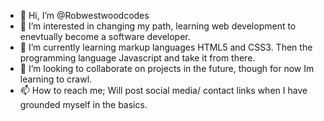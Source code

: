 - 👋 Hi, I’m @Robwestwoodcodes
- 👀 I’m interested in changing my path, learning web development to enevtually become a software developer.
- 🌱 I’m currently learning markup languages HTML5 and CSS3. Then the programming language Javascript and take it from there.
- 💞️ I’m looking to collaborate on projects in the future, though for now Im learning to crawl.
- 📫 How to reach me; Will post social media/ contact links when I have grounded myself in the basics.

<!---
Robwestwoodcodes/Robwestwoodcodes is a ✨ special ✨ repository because its `README.md` (this file) appears on your GitHub profile.
You can click the Preview link to take a look at your changes.
--->
